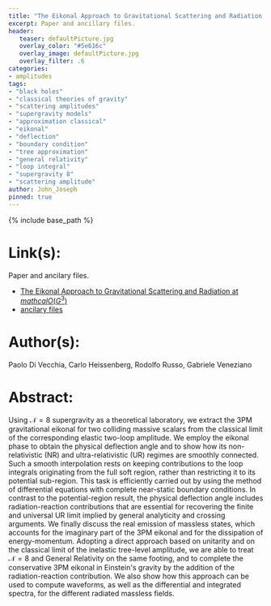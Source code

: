 ```yaml
---
title: "The Eikonal Approach to Gravitational Scattering and Radiation at $mathcal O(G^3)$"
excerpt: Paper and ancillary files.
header:
   teaser: defaultPicture.jpg
   overlay_color: "#5e616c"
   overlay_image: defaultPicture.jpg
   overlay_filter: .6
categories:
- amplitudes
tags:
- "black holes"
- "classical theories of gravity"
- "scattering amplitudes"
- "supergravity models"
- "approximation classical"
- "eikonal"
- "deflection"
- "boundary condition"
- "tree approximation"
- "general relativity"
- "loop integral"
- "supergravity 8"
- "scattering amplitude"
author: John_Joseph
pinned: true
---
```

{% include base_path %}

# Link(s):
Paper and ancilary files.
  * [The Eikonal Approach to Gravitational Scattering and Radiation at $mathcal O(G^3)$](https://arxiv.org/abs/2104.03256)
  * [ancilary files](https://arxiv.org/src/2104.03256/anc)

# Author(s):
Paolo Di Vecchia, Carlo Heissenberg, Rodolfo Russo, Gabriele Veneziano

# Abstract:
Using $\mathcal N=8$ supergravity as a theoretical laboratory, we extract the 3PM gravitational eikonal for two colliding massive scalars from the classical limit of the corresponding elastic two-loop amplitude. We employ the eikonal phase to obtain the physical deflection angle and to show how its non-relativistic (NR) and ultra-relativistic (UR) regimes are smoothly connected. Such a smooth interpolation rests on keeping contributions to the loop integrals originating from the full soft region, rather than restricting it to its potential sub-region. This task is efficiently carried out by using the method of differential equations with complete near-static boundary conditions. In contrast to the potential-region result, the physical deflection angle includes radiation-reaction contributions that are essential for recovering the finite and universal UR limit implied by general analyticity and crossing arguments. We finally discuss the real emission of massless states, which accounts for the imaginary part of the 3PM eikonal and for the dissipation of energy-momentum. Adopting a direct approach based on unitarity and on the classical limit of the inelastic tree-level amplitude, we are able to treat $\mathcal N=8$ and General Relativity on the same footing, and to complete the conservative 3PM eikonal in Einstein's gravity by the addition of the radiation-reaction contribution. We also show how this approach can be used to compute waveforms, as well as the differential and integrated spectra, for the different radiated massless fields.